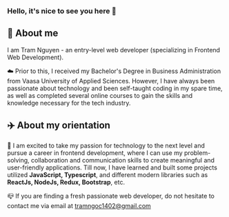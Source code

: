 ### Hello, it's nice to see you here 👋

## 💫 About me

I am Tram Nguyen - an entry-level web developer (specializing in Frontend Web Development).

☁️ Prior to this, I received my Bachelor's Degree in Business Administration from Vaasa University of Applied Sciences. However, I have always been passionate about technology and been self-taught coding in my spare time, as well as completed several online courses to gain the skills and knowledge necessary for the tech industry.

## ✈️ About my orientation

🌱 I am excited to take my passion for technology to the next level and pursue a career in frontend development, where I can use my problem-solving, collaboration and communication skills to create meaningful and user-friendly applications. Till now, I have learned and built some projects utilized <strong>JavaScript, Typescript</strong>, and different modern libraries such as <strong>ReactJs, NodeJs, Redux, Bootstrap</strong>, etc.

📪  If you are finding a fresh passionate web developer, do not hesitate to contact me via email at [tramngoc1402@gmail.com](tramngoc1402@gmail.com)
